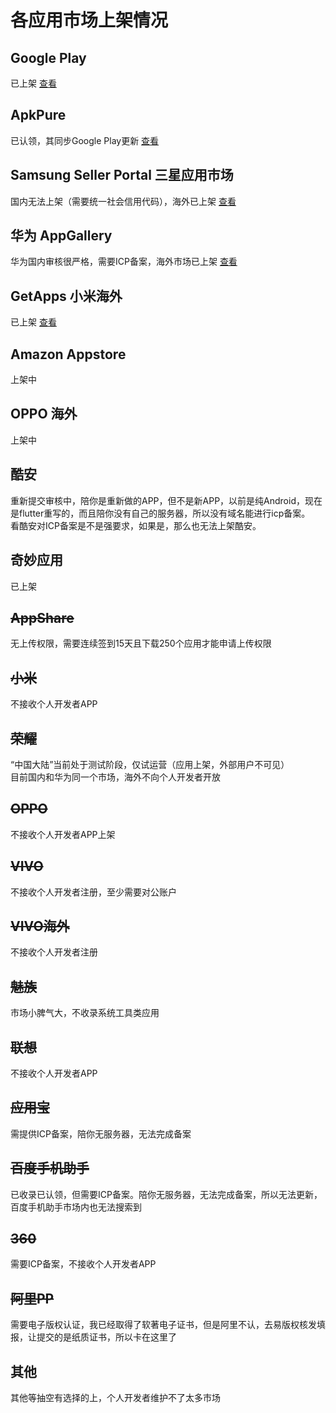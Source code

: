 # 各应用市场上架情况


## Google Play
  已上架 [查看](https://play.google.com/store/apps/details?id=com.zhao.withu)

## ApkPure
  已认领，其同步Google Play更新 [查看](https://apkpure.com/bene/com.zhao.withu)

## Samsung Seller Portal 三星应用市场
  国内无法上架（需要统一社会信用代码），海外已上架 [查看](https://galaxystore.samsung.com/detail/com.zhao.withu)

## 华为 AppGallery
  华为国内审核很严格，需要ICP备案，海外市场已上架 [查看](https://appgallery.huawei.com/app/C100059091)


## GetApps 小米海外
  已上架 [查看](https://global.app.mi.com/details?lo=AF&la=en_US&id=com.zhao.withu)

## Amazon Appstore
  上架中

## OPPO 海外
  上架中

## 酷安
  重新提交审核中，陪你是重新做的APP，但不是新APP，以前是纯Android，现在是flutter重写的，而且陪你没有自己的服务器，所以没有域名能进行icp备案。  
  看酷安对ICP备案是不是强要求，如果是，那么也无法上架酷安。
  
## 奇妙应用
  已上架

## ~~AppShare~~
  无上传权限，需要连续签到15天且下载250个应用才能申请上传权限
  
## ~~小米~~
  不接收个人开发者APP

## ~~荣耀~~ 
  “中国大陆”当前处于测试阶段，仅试运营（应用上架，外部用户不可见）  
  目前国内和华为同一个市场，海外不向个人开发者开放

## ~~OPPO~~
  不接收个人开发者APP上架

## ~~VIVO~~
  不接收个人开发者注册，至少需要对公账户

## ~~VIVO海外~~
  不接收个人开发者注册

## ~~魅族~~
  市场小脾气大，不收录系统工具类应用
  
## ~~联想~~
  不接收个人开发者APP

## ~~应用宝~~
  需提供ICP备案，陪你无服务器，无法完成备案

## ~~百度手机助手~~
  已收录已认领，但需要ICP备案。陪你无服务器，无法完成备案，所以无法更新，百度手机助手市场内也无法搜索到

## ~~360~~
  需要ICP备案，不接收个人开发者APP

## ~~阿里PP~~
  需要电子版权认证，我已经取得了软著电子证书，但是阿里不认，去易版权核发填报，让提交的是纸质证书，所以卡在这里了
  
## 其他
  其他等抽空有选择的上，个人开发者维护不了太多市场

